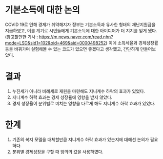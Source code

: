 # 기본소득에 대한 논의

COVID 19로 인해 경제가 취약해지자 정부는 기본소득과 유사한 형태의 재난지원금을 지급하였고, 이를 계기로 시민들에게 기본소득에 대한 아이디어가 더 지지를 얻게 됐다. (참고할만한 기사 : https://m.news.naver.com/read.nhn?mode=LSD&sid1=102&oid=469&aid=0000498252) 이에 소득세율과 경제성장률 등을 바꿔가며 실험해볼 수 있는 코드가 있으면 좋겠다고 생각했고, 간단하게 만들어보았다.

# 결과

1. 누진세가 아니라 비례세로 재원을 마련해도 지니계수 하락의 효과가 있었다.
2. 지니계수 하락 효과는 경제 성장율에 영향을 받지 않았다.
3. 경제 성장율이 분위별로 미치는 영향을 다르게 해도 지니계수 하락 효과가 있었다.

# 한계

1. 기존의 복지 모델을 대체할만큼 지니계수 하락 효과가 있는지에 대해선 논의가 필요하다.
2. 분위별 경제성장을 구할 때 임의의 값을 사용하였다.
